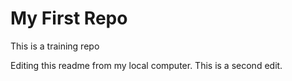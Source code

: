 # My First Repo
This is a training repo

Editing this readme from my local computer.
This is a second edit.
